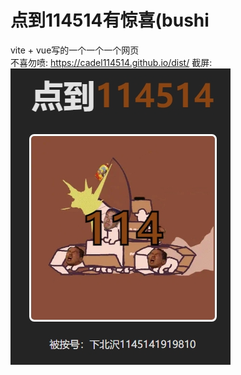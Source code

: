 # 点到114514有惊喜(bushi

vite + vue写的一个一个一个网页  
不喜勿喷:
<https://cadel114514.github.io/dist/>
截屏:
![我是截屏](screenshot.png "数字为114,1145,11451时为先辈色")
